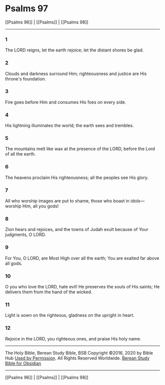 # Psalms 97

[[Psalms 96]] | [[Psalms]] | [[Psalms 98]]

---

### 1
The LORD reigns, let the earth rejoice; let the distant shores be glad.

### 2
Clouds and darkness surround Him; righteousness and justice are His throne's foundation.

### 3
Fire goes before Him and consumes His foes on every side.

### 4
His lightning illuminates the world; the earth sees and trembles.

### 5
The mountains melt like wax at the presence of the LORD, before the Lord of all the earth.

### 6
The heavens proclaim His righteousness; all the peoples see His glory.

### 7
All who worship images are put to shame, those who boast in idols—worship Him, all you gods!

### 8
Zion hears and rejoices, and the towns of Judah exult because of Your judgments, O LORD.

### 9
For You, O LORD, are Most High over all the earth; You are exalted far above all gods.

### 10
O you who love the LORD, hate evil! He preserves the souls of His saints; He delivers them from the hand of the wicked.

### 11
Light is sown on the righteous, gladness on the upright in heart.

### 12
Rejoice in the LORD, you righteous ones, and praise His holy name.

---

The Holy Bible, Berean Study Bible, BSB
Copyright ©2016, 2020 by Bible Hub
[Used by Permission](https://berean.bible/terms.htm). All Rights Reserved Worldwide.
[Berean Study Bible for Obsidian](https://github.com/gapmiss/berean-study-bible-for-obsidian)

---

[[Psalms 96]] | [[Psalms]] | [[Psalms 98]]


